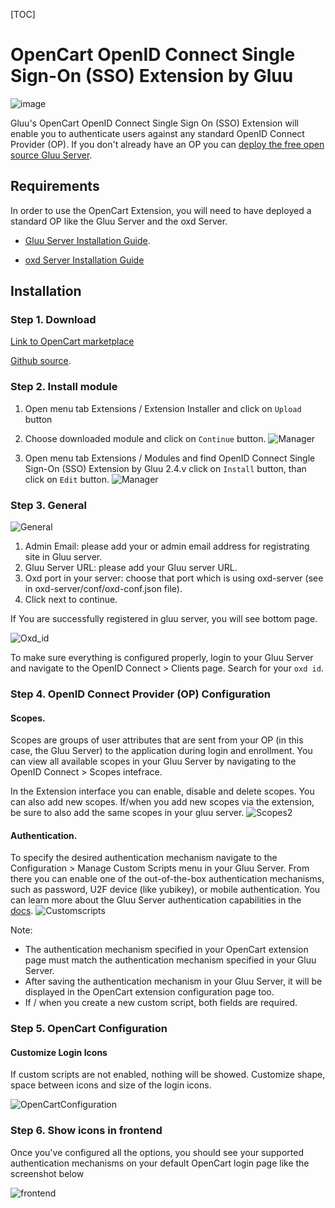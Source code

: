 [TOC]

# OpenCart  OpenID Connect Single Sign-On (SSO) Extension by Gluu 

![image](https://raw.githubusercontent.com/GluuFederation/opencart-oxd-module/master/plugin.jpg)

Gluu's OpenCart OpenID Connect Single Sign On (SSO) Extension will enable you to authenticate users against any standard OpenID Connect Provider (OP). If you don't already have an OP you can [deploy the free open source Gluu Server](https://gluu.org/docs/deployment).  

## Requirements
In order to use the OpenCart Extension, you will need to have deployed a standard OP like the Gluu Server and the oxd Server.

* [Gluu Server Installation Guide](https://www.gluu.org/docs/deployment/).

* [oxd Server Installation Guide](https://oxd.gluu.org/docs/oxdserver/install/)


## Installation

### Step 1. Download

[Link to OpenCart marketplace](http://www.opencart.com/index.php?route=extension/extension/info&extension_id=27180&filter_search=Gluu)
 
[Github source](https://github.com/GluuFederation/opencart-oxd-module/blob/master/Gluu_SSO_2.4.4.zip?raw=true).

### Step 2. Install module
 
1. Open menu tab Extensions / Extension Installer and click on ```Upload``` button

2. Choose downloaded module and click on ```Continue``` button. 
![Manager](https://raw.githubusercontent.com/GluuFederation/opencart-oxd-module/master/docu/1.png) 

3. Open menu tab Extensions / Modules and find OpenID Connect Single Sign-On (SSO) Extension by Gluu 2.4.v click on ```Install``` button, than click on ```Edit``` button.
![Manager](https://raw.githubusercontent.com/GluuFederation/opencart-oxd-module/master/docu/2.png) 

### Step 3. General

![General](https://raw.githubusercontent.com/GluuFederation/opencart-oxd-module/master/docu/6.png)  

1. Admin Email: please add your or admin email address for registrating site in Gluu server.
2. Gluu Server URL: please add your Gluu server URL.
3. Oxd port in your server: choose that port which is using oxd-server (see in oxd-server/conf/oxd-conf.json file).
4. Click next to continue.

If You are successfully registered in gluu server, you will see bottom page.

![Oxd_id](https://raw.githubusercontent.com/GluuFederation/opencart-oxd-module/master/docu/7.png)

To make sure everything is configured properly, login to your Gluu Server and navigate to the OpenID Connect > Clients page. Search for your `oxd id`.


### Step 4. OpenID Connect Provider (OP) Configuration

#### Scopes.
Scopes are groups of user attributes that are sent from your OP (in this case, the Gluu Server) to the application during login and enrollment. You can view all available scopes in your Gluu Server by navigating to the OpenID Connect > Scopes intefrace. 

In the Extension interface you can enable, disable and delete scopes. You can also add new scopes. If/when you add new scopes via the extension, be sure to also add the same scopes in your gluu server. 
![Scopes2](https://raw.githubusercontent.com/GluuFederation/opencart-oxd-module/master/docu/9.png) 

#### Authentication.
To specify the desired authentication mechanism navigate to the Configuration > Manage Custom Scripts menu in your Gluu Server. From there you can enable one of the out-of-the-box authentication mechanisms, such as password, U2F device (like yubikey), or mobile authentication. You can learn more about the Gluu Server authentication capabilities in the [docs](https://gluu.org/docs/multi-factor/intro/).
![Customscripts](https://raw.githubusercontent.com/GluuFederation/opencart-oxd-module/master/docu/10.png)  

Note:    
- The authentication mechanism specified in your OpenCart extension page must match the authentication mechanism specified in your Gluu Server.     
- After saving the authentication mechanism in your Gluu Server, it will be displayed in the OpenCart extension configuration page too.      
- If / when you create a new custom script, both fields are required.    


### Step 5. OpenCart Configuration

#### Customize Login Icons
 
If custom scripts are not enabled, nothing will be showed. Customize shape, space between icons and size of the login icons.

![OpenCartConfiguration](https://raw.githubusercontent.com/GluuFederation/opencart-oxd-module/master/docu/11.png)  

### Step 6. Show icons in frontend

Once you've configured all the options, you should see your supported authentication mechanisms on your default OpenCart login page like the screenshot below


![frontend](https://raw.githubusercontent.com/GluuFederation/opencart-oxd-module/master/docu/12.png) 
